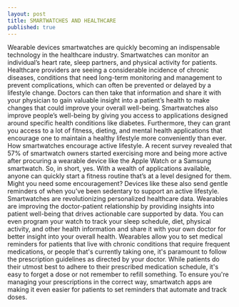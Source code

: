 ```yaml
---
layout: post
title: SMARTWATCHES AND HEALTHCARE
published: true
---
```





Wearable devices smartwatches are quickly becoming an indispensable technology in the healthcare industry. Smartwatches can monitor an individual’s heart rate, sleep partners, and physical activity for patients. Healthcare providers are seeing a considerable incidence of chronic diseases, conditions that need long-term monitoring and management to prevent complications, which can often be prevented or delayed by a lifestyle change.  Doctors can then take that information and share it with your physician to gain valuable insight into a patient’s health to make changes that could improve your overall well-being.
Smartwatches also improve people’s well-being by giving you access to applications designed around specific health conditions like diabetes. Furthermore, they can grant you access to a lot of fitness, dieting, and mental health applications that encourage one to maintain a healthy lifestyle more conveniently than ever.
 How smartwatches encourage active lifestyle. A recent survey revealed that 57% of smartwatch owners started exercising more and being more active after procuring a wearable device like the Apple Watch or a Samsung smartwatch. So, in short, yes. With a wealth of applications available, anyone can quickly start a fitness routine that’s at a level designed for them. Might you need some encouragement? Devices like these also send gentle reminders of when you’ve been sedentary to support an active lifestyle.
Smartwatches are revolutionizing personalized healthcare data. Wearables are improving the doctor-patient relationship by providing insights into patient well-being that drives actionable care supported by data. You can even program your watch to track your sleep schedule, diet, physical activity, and other health information and share it with your own doctor for better insight into your overall health.
Wearables allow you to set medical reminders for patients that live with chronic conditions that require frequent medications, or people that's currently taking one, it's paramount to follow the prescription guidelines as directed by your doctor. While patients do their utmost best to adhere to their prescribed medication schedule, it's easy to forget a dose or not remember to refill something. To ensure you're managing your prescriptions in the correct way, smartwatch apps are making it even easier for patients to set reminders that automate and track doses.
